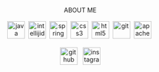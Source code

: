 <p align="center">
  ABOUT ME
  <br>
  <br>
  <img src='https://cdn.jsdelivr.net/npm/simple-icons@3.0.1/icons/java.svg' alt='java' height='40'> 
  <img src='https://cdn.jsdelivr.net/npm/simple-icons@3.0.1/icons/intellijidea.svg' alt='intellijidea' height='40'> 
  <img src='https://cdn.jsdelivr.net/npm/simple-icons@3.0.1/icons/spring.svg' alt='spring' height='40'> 
  <img src='https://cdn.jsdelivr.net/npm/simple-icons@3.0.1/icons/css3.svg' alt='css3' height='40'> 
  <img src='https://cdn.jsdelivr.net/npm/simple-icons@3.0.1/icons/html5.svg' alt='html5' height='40'> 
  <img src='https://cdn.jsdelivr.net/npm/simple-icons@3.0.1/icons/git.svg' alt='git' height='40'> 
  <img src='https://cdn.jsdelivr.net/npm/simple-icons@3.0.1/icons/apachemaven.svg' alt='apachemaven' height='40'> 
  <br>
  <br>
  <a href="https://github.com/Fedoseew"><img src='https://cdn.jsdelivr.net/npm/simple-icons@3.0.1/icons/github.svg' alt='github' height='40'></a>  
  <a href="https://www.instagram.com/al.burno/"><img src='https://cdn.jsdelivr.net/npm/simple-icons@3.0.1/icons/instagram.svg' alt='instagram' height='40'></a>
  <br>
</p>
